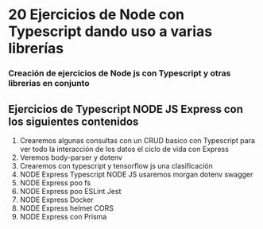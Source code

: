 # 20 Ejercicios de Node con Typescript dando uso a varias librerías

### Creación de ejercicios de Node js con Typescript y otras librerias en conjunto


## Ejercicios de Typescript NODE JS Express con los siguientes contenidos 
1. Crearemos algunas consultas con un CRUD basico con Typescript para ver todo la interacción de los datos el ciclo de vida con Express
2. Veremos body-parser y dotenv
3. Crearemos con typescript y tensorflow js una clasificación 
4. NODE Express Typescript NODE JS usaremos morgan dotenv swagger 
5. NODE Express poo fs 
6. NODE Express poo ESLint Jest 
7. NODE Express Docker 
8. NODE Express helmet CORS 
9. NODE Express con Prisma
